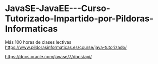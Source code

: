 # JavaSE-JavaEE---Curso-Tutorizado-Impartido-por-Pildoras-Informaticas
Más 100 horas de clases lectivas https://www.pildorasinformaticas.es/course/java-tutorizado/

https://docs.oracle.com/javase/7/docs/api/
